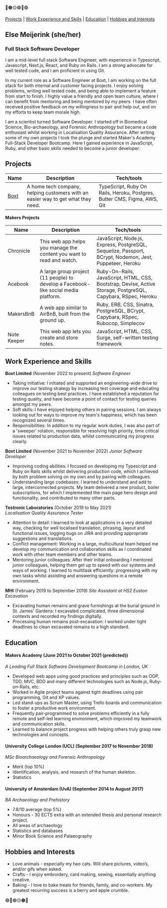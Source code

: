 🔴🟠🟡🟢🔵🟣

[Projects](#projects) | [Work Experience and Skills](#work-experience-and-skills) | [Education](#education) | [Hobbies and Interests](#hobbies-and-interests)

## Else Meijerink (she/her)
### Full Stack Software Developer
I am a mid-level full stack Software Engineer, with experience in Typescript, Javascript, Next.js, React, and Ruby on Rails. I am a strong advocate for well tested code, and I am proficient in using Git. 

In my current role as a Software Engineer at Boxt, I am working on the full stack for both internal and customer facing projects. I enjoy solving problems, writing well tested code, and being able to implement a feature from start to finish. I highly value a friendly and open team culture, where I can benefit from mentoring and being mentored by my peers. I have often received positive feedback on my willingness to pair and help out, and on my efforts to keep team morale high.

I am a scientist turned Software Developer. I started off in Biomedical Science, Bio-archaeology, and Forensic Anthropology but became a code enthusiast whilst working in Localisation Quality Assurance. After writing some of my own projects I took the plunge and started Maker's Academy Full-Stack Developer Bootcamp. Here I gained experience in JavaScript, Ruby, and other basic skills needed to become a junior developer.

## Projects

| Name                         | Description       | Tech/tools       |
| ---------------------------- | ----------------- |----------------- |
[Boxt](https://www.boxt.co.uk/) | A home tech company, helping customers with an easier way to get what they need. | TypeScript, Ruby On Rails, Heroku, Postgres, Butter CMS, Figma, AWS, Git |

**Makers Projects**

| Name                         | Description       | Tech/tools       |
| ---------------------------- | ----------------- |----------------- |
Chronicle | This web app helps you manage the content you want to read and watch. | JavaScript, Node.js, Express, PostgreSQL, Sequelize, Passport, BCrypt, Nodemon, Jest, Puppeteer, Heroku |
Acebook | A large group project (11 people) to develop a Facebook-like social media platform. | Ruby-On-Rails, JavaScript, HTML, CSS, Bootstrap, Devise, Active Storage, PostgreSQL, Capybara, RSpec, Heroku |
MakersBnB | A web app similar to AirBnB, built from the ground up. | Ruby, ERB, CSS, Sinatra, PostgreSQL, BCrypt, Capybara, RSpec, Rubocop, Simplecov
Note Keeper | This web app lets you create and store notes. | JavaScript, HTML, CSS, Surge, self-written testing framework

## Work Experience and Skills
**Boxt Limited** (November 2022 to present)
_Software Engineer_

- Taking initiative: I initiated and supported an engineering-wide drive to improve our testing strategy by increasing test coverage and educating colleagues on testing best practices. I have established a reputation for testing quality, and have become a point of contact for testing queries amongst my peers.
- Soft skills: I have enjoyed helping others in pairing sessions. I am always looking out for ways to improve my team's happiness, which has been recognized several times.
- Responsibilities: In addition to my regular work duties, I was also part of a 'sweeper' rotation, responsible for resolving high priority, time critical issues related to production data, whilst communicating my progress clearly.

**Boxt Limited** (November 2021 to November 2022)
_Junior Software Developer_

- Improving coding abilities: I focused on developing my Typescript and Ruby on Rails skills whilst delivering production code, which I achieved by both problem solving on my own and by pairing with colleagues.
- Understanding large codebases: I learned to understand and add to large, interconnected projects. My team delivered a new product, boiler subscriptions, for which I implemented the main page hero design and functionality, and contributed to many other parts.

**Testronic Laboratories** (October 2019 to May 2021)  
_Localisation Quality Assurance Tester_

- Attention to detail: I learned to look at applications in a very detailed way, checking for well localised translation, phrasing, layout and functional issues, logging bugs on JIRA and providing appropriate suggestions and translations.
- Conflict management: Working in a large, multicultural team helped me develop my communication and collaboration skills as I coordinated work with other team members and other teams.
- Mentoring junior colleagues: After their initial onboarding I mentored junior colleagues, helping them get up to speed with our systems and ways of working. I learned to multitask efficiently: progressing with my own tasks whilst assisting and answering questions in a remote environment.

**MHI** (February 2019 to September 2019)
_Site Assistant at HS2 Euston Excavation_

- Excavating human remains and grave furnishings at the burial ground in St. James' Gardens: I excavated complicated, three dimensional contexts and recorded my findings digitally. 
- Processing human remains post-excavation: I worked under tight deadlines to clean excavated remains to a high standard.

## Education

#### Makers Academy (June 2021 to October 2021 (predicted))
_A Leading Full Stack Software Development Bootcamp in London, UK_

- Developed web apps using good practices and principles such as OOP, TDD, MVC, BDD and many different technologies such as Node.js, Ruby-on-Rails, etc.
- Worked in Agile project teams against tight deadlines using pair programming, Git and XP values.
- Led stand-ups as Scrum Master, using Trello boards and communication to foster a productive work environment. 
- Frequently pair-programmed to solve problems efficiently in a fully remote and self-led learning environment, which improved my teamwork and communication skills.
- Learned to balance project progress with helping others truly grasp new technologies and concepts.

#### University College London (UCL) (September 2017 to November 2018)
_MSc Bioarchaeology and Forensic Anthropology_ 
- Merit (top 10%)
- Identification, analysis, and research of the human skeleton.
- Statistics

#### University of Amsterdam (UvA) (September 2014 to August 2017)
_BA Archaeology and Prehistory_ 
- 7.8/10 average (top 5%)
- Honours - 30 ECTS extra with an extended thesis and personal research
project.
- All areas of archaeology
- Statistics and databases
- Minor Book Science and Palaeography

## Hobbies and Interests
- Love animals - especially my two cats. Will share pictures, video’s, and/or gifs when asked.
- Crafts - I enjoy embroidery, card making, sewing, essentially anything creative.
- Baking - I love to bake treats for friends, family, and co-workers. My greatest recurring success is a berry and apple crumble.

🟣🔵🟢🟡🟠🔴
